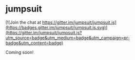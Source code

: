 # jumpsuit

[![Join the chat at https://gitter.im/jumpsuit/jumpsuit.js](https://badges.gitter.im/jumpsuit/jumpsuit.js.svg)](https://gitter.im/jumpsuit/jumpsuit.js?utm_source=badge&utm_medium=badge&utm_campaign=pr-badge&utm_content=badge)

Coming soon!
